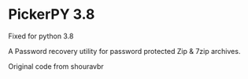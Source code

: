 PickerPY 3.8
============
Fixed for python 3.8

A Password recovery utility for password protected Zip &amp; 7zip archives.


Original code from shouravbr
